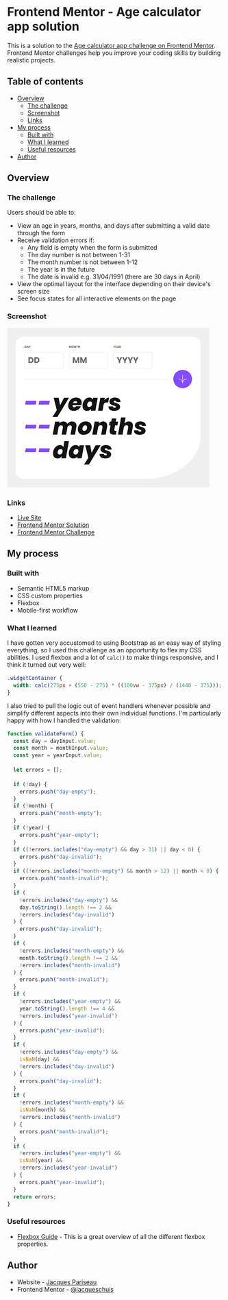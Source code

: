 # Frontend Mentor - Age calculator app solution

This is a solution to the [Age calculator app challenge on Frontend Mentor](https://www.frontendmentor.io/challenges/age-calculator-app-dF9DFFpj-Q). Frontend Mentor challenges help you improve your coding skills by building realistic projects.

## Table of contents

- [Overview](#overview)
  - [The challenge](#the-challenge)
  - [Screenshot](#screenshot)
  - [Links](#links)
- [My process](#my-process)
  - [Built with](#built-with)
  - [What I learned](#what-i-learned)
  - [Useful resources](#useful-resources)
- [Author](#author)

## Overview

### The challenge

Users should be able to:

- View an age in years, months, and days after submitting a valid date through the form
- Receive validation errors if:
  - Any field is empty when the form is submitted
  - The day number is not between 1-31
  - The month number is not between 1-12
  - The year is in the future
  - The date is invalid e.g. 31/04/1991 (there are 30 days in April)
- View the optimal layout for the interface depending on their device's screen size
- See focus states for all interactive elements on the page

### Screenshot

![](./screenshot.PNG)

### Links

- [Live Site](https://frontend-mentor-age-calculator-khaki.vercel.app/)
- [Frontend Mentor Solution](https://www.frontendmentor.io/solutions/responsive-age-calculator-with-form-validation-b7HEHYxn9X)
- [Frontend Mentor Challenge](https://www.frontendmentor.io/challenges/age-calculator-app-dF9DFFpj-Q)

## My process

### Built with

- Semantic HTML5 markup
- CSS custom properties
- Flexbox
- Mobile-first workflow

### What I learned

I have gotten very accustomed to using Bootstrap as an easy way of styling everything, so I used this challenge as an opportunity to flex my CSS abilities. I used flexbox and a lot of `calc()` to make things responsive, and I think it turned out very well:

```css
.widgetContainer {
  width: calc(275px + (550 - 275) * ((100vw - 375px) / (1440 - 375)));
}
```

I also tried to pull the logic out of event handlers whenever possible and simplify different aspects into their own individual functions. I'm particularly happy with how I handled the validation:

```js
function validateForm() {
  const day = dayInput.value;
  const month = monthInput.value;
  const year = yearInput.value;

  let errors = [];

  if (!day) {
    errors.push("day-empty");
  }
  if (!month) {
    errors.push("month-empty");
  }
  if (!year) {
    errors.push("year-empty");
  }
  if ((!errors.includes("day-empty") && day > 31) || day < 0) {
    errors.push("day-invalid");
  }
  if ((!errors.includes("month-empty") && month > 12) || month < 0) {
    errors.push("month-invalid");
  }
  if (
    !errors.includes("day-empty") &&
    day.toString().length !== 2 &&
    !errors.includes("day-invalid")
  ) {
    errors.push("day-invalid");
  }
  if (
    !errors.includes("month-empty") &&
    month.toString().length !== 2 &&
    !errors.includes("month-invalid")
  ) {
    errors.push("month-invalid");
  }
  if (
    !errors.includes("year-empty") &&
    year.toString().length !== 4 &&
    !errors.includes("year-invalid")
  ) {
    errors.push("year-invalid");
  }
  if (
    !errors.includes("day-empty") &&
    isNaN(day) &&
    !errors.includes("day-invalid")
  ) {
    errors.push("day-invalid");
  }
  if (
    !errors.includes("month-empty") &&
    isNaN(month) &&
    !errors.includes("month-invalid")
  ) {
    errors.push("month-invalid");
  }
  if (
    !errors.includes("year-empty") &&
    isNaN(year) &&
    !errors.includes("year-invalid")
  ) {
    errors.push("year-invalid");
  }
  return errors;
}
```

### Useful resources

- [Flexbox Guide](https://css-tricks.com/snippets/css/a-guide-to-flexbox/) - This is a great overview of all the different flexbox properties.

## Author

- Website - [Jacques Pariseau](https://www.j-par.com/)
- Frontend Mentor - [@jacqueschuis](https://www.frontendmentor.io/profile/jacqueschuis)
